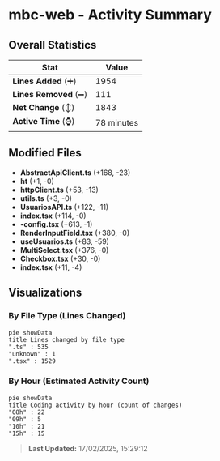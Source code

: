 # mbc-web - Activity Summary 

## Overall Statistics

| Stat                   | Value                                                             |
| ---------------------- | ----------------------------------------------------------------- |
| **Lines Added** (➕)   | 1954                                          |
| **Lines Removed** (➖) | 111                                        |
| **Net Change** (↕)    | 1843                |
| **Active Time** (⌚)   | 78 minutes |


## Modified Files
- **AbstractApiClient.ts** (+168, -23)
- **ht** (+1, -0)
- **httpClient.ts** (+53, -13)
- **utils.ts** (+3, -0)
- **UsuariosAPI.ts** (+122, -11)
- **index.tsx** (+114, -0)
- **-config.tsx** (+613, -1)
- **RenderInputField.tsx** (+380, -0)
- **useUsuarios.ts** (+83, -59)
- **MultiSelect.tsx** (+376, -0)
- **Checkbox.tsx** (+30, -0)
- **index.tsx** (+11, -4)

## Visualizations

### By File Type (Lines Changed)

```mermaid
pie showData
title Lines changed by file type
".ts" : 535
"unknown" : 1
".tsx" : 1529
```

### By Hour (Estimated Activity Count)

```mermaid
pie showData
title Coding activity by hour (count of changes)
"08h" : 22
"09h" : 5
"10h" : 21
"15h" : 15
```


> **Last Updated:** 17/02/2025, 15:29:12